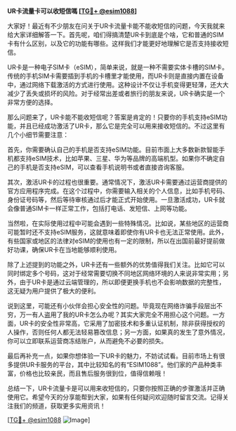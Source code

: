 **UR卡流量卡可以收短信嗎 [[TG💪+ @esim1088](https://t.me/s/esim1088)]**

大家好！最近有不少朋友在问关于UR卡流量卡能不能收短信的问题，今天我就来给大家详细解答一下。首先呢，咱们得搞清楚UR卡到底是个啥，它和普通的SIM卡有什么区别，以及它的功能有哪些。这样我们才能更好地理解它是否支持接收短信。

UR卡是一种电子SIM卡（eSIM），简单来说，就是一种不需要实体卡槽的SIM卡。传统的手机SIM卡需要插到手机的卡槽里才能使用，而UR卡则是直接内置在设备中，通过网络下载激活的方式进行使用。这种设计不仅让手机变得更轻薄，还大大减少了丢失或损坏的风险。对于经常出差或者旅行的朋友来说，UR卡确实是一个非常方便的选择。

那么问题来了，UR卡能不能收短信呢？答案是肯定的！只要你的手机支持eSIM功能，并且已经成功激活了UR卡，那么它是完全可以用来接收短信的。不过这里有几个小细节需要注意：

首先，你需要确认自己的手机是否支持eSIM功能。目前市面上大多数新款智能手机都支持eSIM技术，比如苹果、三星、华为等品牌的高端机型。如果你不确定自己的手机是否支持eSIM，可以查看手机说明书或者直接咨询客服。

其次，激活UR卡的过程也很重要。通常情况下，激活UR卡需要通过运营商提供的官方应用程序完成。在这个过程中，你需要输入相关的个人信息，比如手机号码、身份证号码等，然后等待审核通过后才能正式开始使用。一旦激活成功，UR卡就会像普通SIM卡一样正常工作，包括打电话、发短信、上网等功能。

当然啦，在实际使用过程中可能会遇到一些特殊情况。比如说，某些地区的运营商可能暂时还不支持eSIM服务，这就意味着即使你有UR卡也无法正常使用。此外，有些国家或地区的法律对eSIM的使用也有一定的限制，所以在出国前最好提前做好功课，确保UR卡在当地能够顺利使用。

除了上述提到的功能之外，UR卡还有一些额外的优势值得我们关注。比如它可以同时绑定多个号码，这对于经常需要切换不同地区网络环境的人来说非常实用；另外，由于UR卡是通过云端管理的，所以即便更换手机也不会影响数据的完整性，这无疑为用户提供了极大的便利。

说到这里，可能还有小伙伴会担心安全性的问题。毕竟现在网络诈骗手段层出不穷，万一有人盗用了我的UR卡怎么办呢？其实大家完全不用担心这个问题。一方面，UR卡的安全性非常高，它采用了加密技术和多重认证机制，除非获得授权的人操作，否则任何人都无法轻易篡改信息；另一方面，如果真的发生了意外情况，你可以立即联系运营商冻结账户，从而避免不必要的损失。

最后再补充一点，如果你想体验一下UR卡的魅力，不妨试试看。目前市场上有很多提供UR卡服务的平台，其中比较知名的有“ESIM1088”。他们家的产品种类丰富，价格也比较亲民，而且售后服务很到位，值得信赖哦！

总结一下，UR卡流量卡是可以用来收短信的，只要你按照正确的步骤激活并正确使用它。希望今天的分享能帮到大家，如果有任何疑问欢迎随时留言交流。记得关注我们的频道，获取更多实用资讯！

[[TG💪+ @esim1088](https://t.me/s/esim1088) ![Image](https://i.postimg.cc/4NQfJmqS/Snipaste-2025-05-13-00-14-12.png)]